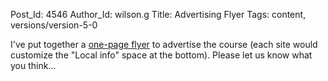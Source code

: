 Post_Id: 4546
Author_Id: wilson.g
Title: Advertising Flyer
Tags: content, versions/version-5-0

<p>I've put together a <a href="{{root_path}}/files/2012/02/generic-flyer-2012.pdf">one-page flyer</a> to advertise the course (each site would customize the "Local info" space at the bottom).  Please let us know what you think...</p>
